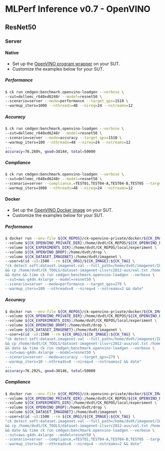 # MLPerf Inference v0.7 - OpenVINO

## ResNet50

### Server

#### Native

- Set up the [OpenVINO program wrapper](https://github.com/dividiti/ck-openvino-private/blob/master/program/openvino-loadgen-v0.7-drop/README.setup.md) on your SUT.
- Customize the examples below for your SUT.

##### Performance

```bash
$ ck run cmdgen:benchmark.openvino-loadgen --verbose \
--sut=dellemc_r640xd6248r --model=resnet50 \
--scenario=server --mode=performance --target_qps=1510 \
--warmup_iters=1000 --nthreads=48 --nireq=24 --nstreams=12
```

##### Accuracy

```bash
$ ck run cmdgen:benchmark.openvino-loadgen --verbose \
--sut=dellemc_r640xd6248r --model=resnet50 \
--scenario=server --mode=accuracy --target_qps=1510 \
--warmup_iters=100 --nthreads=48 --nireq=24 --nstreams=12
...
accuracy=76.288%, good=38144, total=50000
```

##### Compliance

```bash
$ ck run cmdgen:benchmark.openvino-loadgen --verbose \
--sut=dellemc_r640xd6248r --model=resnet50 \
--scenario=server --compliance,=TEST01,TEST04-A,TEST04-B,TEST05 --target_qps=1510 \
--warmup_iters=1000 --nthreads=48 --nireq=24 --nstreams=12
```

#### Docker

- Set up the [OpenVINO Docker image](https://github.com/dividiti/ck-openvino-private/blob/master/docker/openvino-loadgen-v0.7-drop/README.md) on your SUT.
- Customize the examples below for your SUT.

##### Performance

```bash
$ docker run --env-file ${CK_REPOS}/ck-openvino-private/docker/${CK_IMAGE}/env.list \
--volume ${CK_OPENVINO_PRIVATE_DIR}:/home/dvdt/CK_REPOS/${CK_OPENVINO_PRIVATE_REPO} \
--volume ${CK_EXPERIMENTS_DIR}:/home/dvdt/CK_REPOS/local/experiment \
--volume ${CK_OPENVINO_DROP}:/home/dvdt/drop \
--volume ${CK_DATASET_IMAGENET}:/home/dvdt/imagenet \
--user=$(id -u):1500 --rm ${CK_ORG}/${CK_IMAGE}:${CK_TAG} \
"ck detect soft:dataset.imagenet.val --full_path=/home/dvdt/imagenet/ILSVRC2012_val_00000001.JPEG \
&& cp /home/dvdt/CK_TOOLS/dataset-imagenet-ilsvrc2012-aux/val.txt /home/dvdt/imagenet/val_map.txt \
&& date && time ck run cmdgen:benchmark.openvino-loadgen --verbose \
--sut=aws-g4dn.4xlarge --model=resnet50 \
--scenario=server --mode=performance --target_qps=279 \
--warmup_iters=100 --nthreads=8 --nireq=4 --nstreams=2 && date"
```

##### Accuracy

```bash
$ docker run --env-file ${CK_REPOS}/ck-openvino-private/docker/${CK_IMAGE}/env.list \
--volume ${CK_OPENVINO_PRIVATE_DIR}:/home/dvdt/CK_REPOS/${CK_OPENVINO_PRIVATE_REPO} \
--volume ${CK_EXPERIMENTS_DIR}:/home/dvdt/CK_REPOS/local/experiment \
--volume ${CK_OPENVINO_DROP}:/home/dvdt/drop \
--volume ${CK_DATASET_IMAGENET}:/home/dvdt/imagenet \
--user=$(id -u):1500 --rm ${CK_ORG}/${CK_IMAGE}:${CK_TAG} \
"ck detect soft:dataset.imagenet.val --full_path=/home/dvdt/imagenet/ILSVRC2012_val_00000001.JPEG \
&& cp /home/dvdt/CK_TOOLS/dataset-imagenet-ilsvrc2012-aux/val.txt /home/dvdt/imagenet/val_map.txt \
&& date && time ck run cmdgen:benchmark.openvino-loadgen --verbose \
--sut=aws-g4dn.4xlarge --model=resnet50 \
--scenario=server --mode=accuracy --target_qps=279 \
--warmup_iters=10 --nthreads=8 --nireq=4 --nstreams=2 && date"
...
accuracy=76.292%, good=38146, total=50000
```

##### Compliance

```bash
$ docker run --env-file ${CK_REPOS}/ck-openvino-private/docker/${CK_IMAGE}/env.list \
--volume ${CK_OPENVINO_PRIVATE_DIR}:/home/dvdt/CK_REPOS/${CK_OPENVINO_PRIVATE_REPO} \
--volume ${CK_EXPERIMENTS_DIR}:/home/dvdt/CK_REPOS/local/experiment \
--volume ${CK_OPENVINO_DROP}:/home/dvdt/drop \
--volume ${CK_DATASET_IMAGENET}:/home/dvdt/imagenet \
--user=$(id -u):1500 --rm ${CK_ORG}/${CK_IMAGE}:${CK_TAG} \
"ck detect soft:dataset.imagenet.val --full_path=/home/dvdt/imagenet/ILSVRC2012_val_00000001.JPEG \
&& cp /home/dvdt/CK_TOOLS/dataset-imagenet-ilsvrc2012-aux/val.txt /home/dvdt/imagenet/val_map.txt \
&& date && time ck run cmdgen:benchmark.openvino-loadgen --verbose \
--sut=aws-g4dn.4xlarge --model=resnet50 \
--scenario=server --compliance,=TEST01,TEST04-A,TEST04-B,TEST05 --target_qps=279 \
--warmup_iters=10 --nthreads=8 --nireq=4 --nstreams=2 && date"
```
